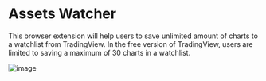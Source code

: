 # Assets Watcher

This browser extension will help users to save unlimited amount of charts to a watchlist from TradingView. In the free version of TradingView, users are limited to saving a maximum of 30 charts in a watchlist.

![image](https://github.com/sameera-madushan/Assets-Watcher/assets/55880211/641da8a2-7745-4850-9b0a-0afadcb93994)
